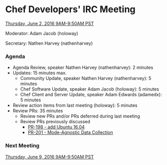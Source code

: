 # Chef Developers' IRC Meeting

[Thursday, June 2, 2016 9AM-9:50AM PST](http://everytimezone.com/#2016-6-2,240,cn3)

Moderator:  Adam Jacob (holoway)

Secretary:  Nathen Harvey (nathenharvey)

### Agenda
* Agenda Review, speaker Nathen Harvey (nathenharvey): 2 minutes
* Updates: 15 minutes max.
  * Community Update, speaker Nathen Harvey (nathenharvey): 5 minutes
  * Chef Software Update, speaker Adam Jacob (holoway): 5 minutes
  * Chef Client and Server Update, speaker Adam Edwards (adamedx): 5 minutes
* Review action items from last meeting (holoway): 5 minutes
* Review PRs:  35 minutes
  * Review new PRs and/or PRs deferred during last meeting
  * Review PRs previously discussed
    * [PR-198 - add Ubuntu 16.04](https://github.com/chef/chef-rfc/pull/198)
    * [PR-201 - Mode-Agnostic Data Collection](https://github.com/chef/chef-rfc/pull/201)

### Next Meeting

[Thursday, June 9, 2016 9AM-9:50AM PST](http://everytimezone.com/#2016-6-9,240,cn3)
